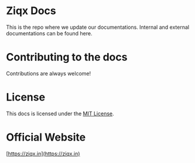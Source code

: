 # Ziqx Docs
This is the repo where we update our documentations. Internal and external documentations can be found here.

# Contributing to the docs
Contributions are always welcome!

# License
This docs is licensed under the [MIT License](LICENSE).

# Official Website
[https://ziqx.in](https://ziqx.in)